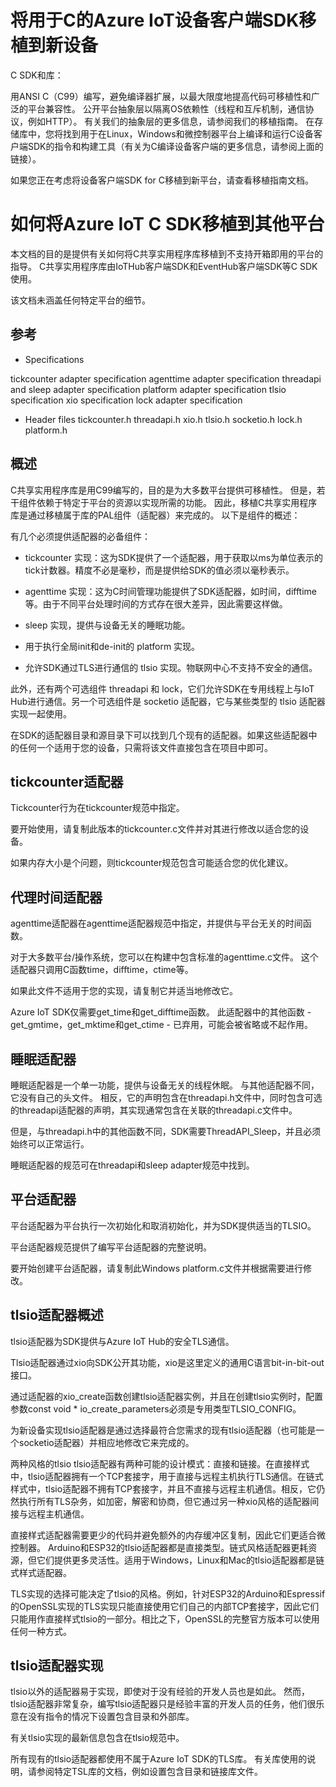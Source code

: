 # 将用于C的Azure IoT设备客户端SDK移植到新设备

C SDK和库：

用ANSI C（C99）编写，避免编译器扩展，以最大限度地提高代码可移植性和广泛的平台兼容性。
公开平台抽象层以隔离OS依赖性（线程和互斥机制，通信协议，例如HTTP）。 有关我们的抽象层的更多信息，请参阅我们的移植指南。
在存储库中，您将找到用于在Linux，Windows和微控制器平台上编译和运行C设备客户端SDK的指令和构建工具（有关为C编译设备客户端的更多信息，请参阅上面的链接）。

如果您正在考虑将设备客户端SDK for C移植到新平台，请查看移植指南文档。

# 如何将Azure IoT C SDK移植到其他平台

本文档的目的是提供有关如何将C共享实用程序库移植到不支持开箱即用的平台的指导。 C共享实用程序库由IoTHub客户端SDK和EventHub客户端SDK等C SDK使用。

该文档未涵盖任何特定平台的细节。

## 参考

- Specifications

tickcounter adapter specification
agenttime adapter specification
threadapi and sleep adapter specification
platform adapter specification
tlsio specification
xio specification
lock adapter specification

- Header files
tickcounter.h
threadapi.h
xio.h
tlsio.h
socketio.h
lock.h
platform.h

## 概述

C共享实用程序库是用C99编写的，目的是为大多数平台提供可移植性。 但是，若干组件依赖于特定于平台的资源以实现所需的功能。 因此，移植C共享实用程序库是通过移植属于库的PAL组件（适配器）来完成的。 以下是组件的概述：

有几个必须提供适配器的必备组件：

- tickcounter 实现：这为SDK提供了一个适配器，用于获取以ms为单位表示的tick计数器。精度不必是毫秒，而是提供给SDK的值必须以毫秒表示。

- agenttime 实现：这为C时间管理功能提供了SDK适配器，如时间，difftime等。由于不同平台处理时间的方式存在很大差异，因此需要这样做。

- sleep 实现，提供与设备无关的睡眠功能。

- 用于执行全局init和de-init的 platform 实现。

- 允许SDK通过TLS进行通信的 tlsio 实现。物联网中心不支持不安全的通信。

此外，还有两个可选组件 threadapi 和 lock，它们允许SDK在专用线程上与IoT Hub进行通信。另一个可选组件是 socketio 适配器，它与某些类型的 tlsio 适配器实现一起使用。

在SDK的适配器目录和源目录下可以找到几个现有的适配器。如果这些适配器中的任何一个适用于您的设备，只需将该文件直接包含在项目中即可。

## tickcounter适配器
Tickcounter行为在tickcounter规范中指定。

要开始使用，请复制此版本的tickcounter.c文件并对其进行修改以适合您的设备。

如果内存大小是个问题，则tickcounter规范包含可能适合您的优化建议。

## 代理时间适配器
agenttime适配器在agenttime适配器规范中指定，并提供与平台无关的时间函数。

对于大多数平台/操作系统，您可以在构建中包含标准的agenttime.c文件。 这个适配器只调用C函数time，difftime，ctime等。

如果此文件不适用于您的实现，请复制它并适当地修改它。

Azure IoT SDK仅需要get_time和get_difftime函数。 此适配器中的其他函数 - get_gmtime，get_mktime和get_ctime - 已弃用，可能会被省略或不起作用。

## 睡眠适配器
睡眠适配器是一个单一功能，提供与设备无关的线程休眠。 与其他适配器不同，它没有自己的头文件。 相反，它的声明包含在threadapi.h文件中，同时包含可选的threadapi适配器的声明，其实现通常包含在关联的threadapi.c文件中。

但是，与threadapi.h中的其他函数不同，SDK需要ThreadAPI_Sleep，并且必须始终可以正常运行。

睡眠适配器的规范可在threadapi和sleep adapter规范中找到。

## 平台适配器
平台适配器为平台执行一次初始化和取消初始化，并为SDK提供适当的TLSIO。

平台适配器规范提供了编写平台适配器的完整说明。

要开始创建平台适配器，请复制此Windows platform.c文件并根据需要进行修改。


## tlsio适配器概述
tlsio适配器为SDK提供与Azure IoT Hub的安全TLS通信。

Tlsio适配器通过xio向SDK公开其功能，xio是这里定义的通用C语言bit-in-bit-out接口。

通过适配器的xio_create函数创建tlsio适配器实例，并且在创建tlsio实例时，配置参数const void * io_create_parameters必须是专用类型TLSIO_CONFIG。

为新设备实现tlsio适配器是通过选择最符合您需求的现有tlsio适配器（也可能是一个socketio适配器）并相应地修改它来完成的。

两种风格的tlsio
tlsio适配器有两种可能的设计模式：直接和链接。在直接样式中，tlsio适配器拥有一个TCP套接字，用于直接与远程主机执行TLS通信。在链式样式中，tlsio适配器不拥有TCP套接字，并且不直接与远程主机通信。相反，它仍然执行所有TLS杂务，如加密，解密和协商，但它通过另一种xio风格的适配器间接与远程主机通信。

直接样式适配器需要更少的代码并避免额外的内存缓冲区复制，因此它们更适合微控制器。 Arduino和ESP32的tlsio适配器都是直接类型。链式风格适配器更耗资源，但它们提供更多灵活性。适用于Windows，Linux和Mac的tlsio适配器都是链式样式适配器。

TLS实现的选择可能决定了tlsio的风格。例如，针对ESP32的Arduino和Espressif的OpenSSL实现的TLS实现只能直接使用它们自己的内部TCP套接字，因此它们只能用作直接样式tlsio的一部分。相比之下，OpenSSL的完整官方版本可以使用任何一种方式。

## tlsio适配器实现
tlsio以外的适配器易于实现，即使对于没有经验的开发人员也是如此。 然而，tlsio适配器非常复杂，编写tlsio适配器只是经验丰富的开发人员的任务，他们很乐意在没有指令的情况下设置包含目录和外部库。

有关tlsio实现的最新信息包含在tlsio规范中。

所有现有的tlsio适配器都使用不属于Azure IoT SDK的TLS库。 有关库使用的说明，请参阅特定TSL库的文档，例如设置包含目录和链接库文件。
